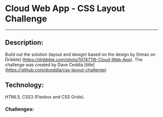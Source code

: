 # Cloud Web App - CSS Layout Challenge 
---

## Description: 
Build out the solution (layout and design) based on the design by [Imran on Dribble] (https://dribbble.com/shots/10747116-Cloud-Web-App). 
The challenge was created by Dave Ceddia [title] (https://github.com/dceddia/css-layout-challenge)

## Technology:
HTML5, CSS3 (Flexbox and CSS Grids).

### Challenges:





